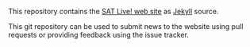 This repository contains the [SAT Live! web site](http://www.satlive.org) as [Jekyll](http://jekyllrb.com/) source.

This git repository can be used to submit news to the website using pull requests or providing feedback using the issue tracker.
